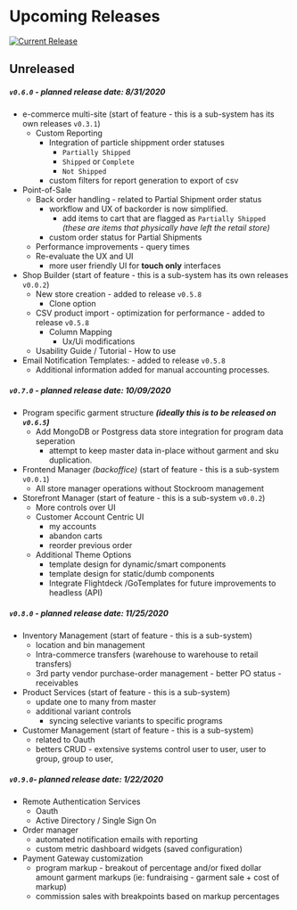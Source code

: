 # Upcoming Releases
[![Current Release](https://img.shields.io/github/release/epluno/changelog.svg?style=for-the-badge&logo=github&logoColor=white&colorA=101119&colorB=00b586)](https://github.com/epluno/changelog/releases/latest)



## Unreleased

##### `v0.6.0` -  planned release date: 8/31/2020

* e-commerce multi-site (start of feature - this is a sub-system has its own releases `v0.3.1`)
  - Custom Reporting
    - Integration of particle shippment order statuses
      - `Partially Shipped`
      - `Shipped` or `Complete`
      - `Not Shipped`
    - custom filters for report generation to export of csv
* Point-of-Sale
  - Back order handling - related to Partial Shipment order status
    - workflow and UX of backorder is now simplified.
      - add items to cart that are flagged as `Partially Shipped` _(these are items that physically have left the retail store)_
    - custom order status for Partial Shipments
  - Performance improvements - query times
  - Re-evaluate the UX and UI
    - more user friendly UI for **touch only** interfaces
* Shop Builder (start of feature - this is a sub-system has its own releases  `v0.0.2`) 
  * New store creation - added to release `v0.5.8`
    - Clone option
  * CSV product import - optimization for performance - added to release `v0.5.8`
    - Column Mapping
      - Ux/Ui modifications
  * Usability Guide / Tutorial - How to use
* Email Notification Templates: - added to release `v0.5.8`
  * Additional information added for manual accounting processes.

##### `v0.7.0` -  planned release date: 10/09/2020

* Program specific garment structure **_(ideally this is to be released on `v0.6.5`)_**
  - Add MongoDB or Postgress data store integration for program data seperation
    - attempt to keep master data in-place without garment and sku duplication.
* Frontend Manager _(backoffice)_ (start of feature - this is a sub-system `v0.0.1`)
  * All store manager operations  without Stockroom management
* Storefront Manager (start of feature - this is a sub-system `v0.0.2`)
  * More controls over UI
  * Customer Account Centric UI
    * my accounts
    * abandon carts
    * reorder previous order
  * Additional Theme Options
    * template design for dynamic/smart components
    * template design for static/dumb components
    * Integrate Flightdeck /GoTemplates for future improvements to headless (API)

##### `v0.8.0` -  planned release date: 11/25/2020

* Inventory Management (start of feature - this is a sub-system)
  * location and bin management 
  * Intra-commerce transfers (warehouse to warehouse to retail transfers)
  * 3rd party vendor purchase-order management - better PO status - receivables 
* Product Services (start of feature - this is a sub-system)
  * update one to many from master
  * additional variant controls 
    * syncing selective variants to specific programs
* Customer Management (start of feature - this is a sub-system)
  * related to Oauth
  * betters CRUD - extensive systems control user to user, user to group, group to user, 

##### `v0.9.0`-  planned release date: 1/22/2020

* Remote Authentication Services
  * Oauth 
  * Active Directory / Single Sign On
* Order manager
  * automated notification emails with reporting 
  * custom metric dashboard widgets (saved configuration)
* Payment Gateway customization
  * program markup - breakout of percentage and/or fixed dollar amount garment markups (ie: fundraising - garment sale + cost of markup)
  * commission sales with breakpoints based on markup percentages

